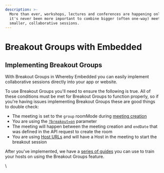 ```yaml
---
description: >-
  More than ever, workshops, lectures and conferences are happening online. So
  it's never been more important to combine bigger (often one-way) meetings with
  smaller, collaborative sessions.
---
```


# Breakout Groups with Embedded

## Implementing Breakout Groups

With Breakout Groups in Whereby Embedded you can easily implement collaborative sessions directly into your app or website.

To use Breakout Groups you'll need to ensure the following is true. All of these conditions must be met for Breakout Groups to function properly, so if you're having issues implementing Breakout Groups these are good things to double check:

* The meeting is set to the `group` roomMode during [meeting creation](../whereby-rest-api-reference/#create-meeting)&#x20;
* You are using the [`?breakout=on`](using-url-parameters.md#breakout-less-than-on-or-off-greater-than) parameter
* The meeting will happen between the meeting creation and `endDate` that was defined in the API request to create the room
* You are using [Host URLs](../user-roles-and-privileges.md) and will have a Host in the meeting to start the breakout session

After you've implemented, we have a [series of guides](../end-user-documentation/using-breakout-groups.md) you can use to train your hosts on using the Breakout Groups feature.

\
